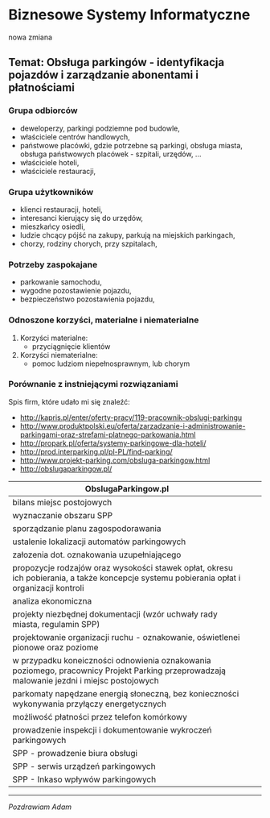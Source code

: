 # Biznesowe Systemy Informatyczne

nowa zmiana

## Temat: Obsługa parkingów - identyfikacja pojazdów i zarządzanie abonentami i płatnościami

### Grupa odbiorców
* deweloperzy, parkingi podziemne pod budowle,
* właściciele centrów handlowych,
* państwowe placówki, gdzie potrzebne są parkingi, obsługa miasta, obsługa
    państwowych placówek - szpitali, urzędów, ...
* właściciele hoteli,
* właściciele restauracji,

### Grupa użytkowników
* klienci restauracji, hoteli,
* interesanci kierujący się do urzędów,
* mieszkańcy osiedli,
* ludzie chcący pójść na zakupy, parkują na miejskich parkingach,
* chorzy, rodziny chorych, przy szpitalach,

### Potrzeby zaspokajane
* parkowanie samochodu,
* wygodne pozostawienie pojazdu,
* bezpieczeństwo pozostawienia pojazdu,

### Odnoszone korzyści, materialne i niematerialne
1. Korzyści materialne:
    * przyciągnięcie klientów
2. Korzyści niematerialne:
    * pomoc ludziom niepełnosprawnym, lub chorym

### Porównanie z instniejącymi rozwiązaniami
Spis firm, które udało mi się znaleźć:
* http://kapris.pl/enter/oferty-pracy/119-pracownik-obslugi-parkingu
* http://www.produktpolski.eu/oferta/zarzadzanie-i-administrowanie-parkingami-oraz-strefami-platnego-parkowania.html
* http://propark.pl/oferta/systemy-parkingowe-dla-hoteli/
* http://prod.interparking.pl/pl-PL/find-parking/
* http://www.projekt-parking.com/obsluga-parkingow.html
* http://obslugaparkingow.pl/

| ObslugaParkingow.pl | | |
| ------------------- | --- | --- |
| bilans miejsc postojowych | | |
| wyznaczanie obszaru SPP | | |
| sporządzanie planu zagospodorawania | | |
| ustalenie lokalizacji automatów parkingowych | | |
| załozenia dot. oznakowania uzupełniającego | | |
| propozycje rodzajów oraz wysokości stawek opłat, okresu ich pobierania, a także koncepcje systemu pobierania opłat i organizacji kontroli | | |
| analiza ekonomiczna| | |
| projekty niezbędnej dokumentacji (wzór uchwały rady miasta, regulamin SPP) | | |
| projektowanie organizacji ruchu - oznakowanie, oświetlenei pionowe oraz poziome | | |
| w przypadku koneiczności odnowienia oznakowania poziomego, pracownicy Projekt Parking przeprowadzają malowanie jezdni i miejsc postojowych | | |
| parkomaty napędzane energią słoneczną, bez konieczności wykonywania przyłączy energetycznych | | |
| możliwość płatności przez telefon komórkowy| | |
| prowadzenie inspekcji i dokumentowanie wykroczeń parkingowych | | |
| SPP - prowadzenie biura obsługi | | |
| SPP - serwis urządzeń parkingowych | | |
| SPP - Inkaso wpływów parkingowych | | | |




---
*Pozdrawiam Adam*
